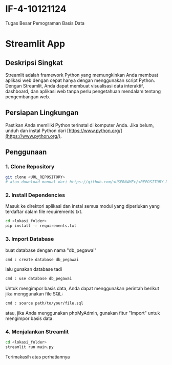 # IF-4-10121124
Tugas Besar Pemograman Basis Data

# Streamlit App

## Deskripsi Singkat
Streamlit adalah framework Python yang memungkinkan Anda membuat aplikasi web dengan cepat hanya dengan menggunakan script Python. Dengan Streamlit, Anda dapat membuat visualisasi data interaktif, dashboard, dan aplikasi web tanpa perlu pengetahuan mendalam tentang pengembangan web.

## Persiapan Lingkungan
Pastikan Anda memiliki Python terinstal di komputer Anda. Jika belum, unduh dan instal Python dari [https://www.python.org/](https://www.python.org/).

## Penggunaan
### 1. Clone Repository
```bash
git clone <URL_REPOSITORY>
# atau download manual dari https://github.com/<USERNAME>/<REPOSITORY_NAME>
```

### 2. Install Dependencies
Masuk ke direktori aplikasi dan instal semua modul yang diperlukan yang terdaftar dalam file requirements.txt.
```bash
cd <lokasi_folder>
pip install -r requirements.txt
```

### 3. Import Database
buat database dengan nama "db_pegawai"
```bash
cmd : create database db_pegawai
```
lalu gunakan database tadi
```bash
cmd : use database db_pegawai
```
Untuk mengimpor basis data, Anda dapat menggunakan perintah berikut jika menggunakan file SQL:
```bash
cmd : source path/to/your/file.sql
```
atau, jika Anda menggunakan phpMyAdmin, gunakan fitur "Import" untuk mengimpor basis data.

### 4. Menjalankan Streamlit
```bash
cd <lokasi_folder>
streamlit run main.py
```

Terimakasih atas perhatiannya



